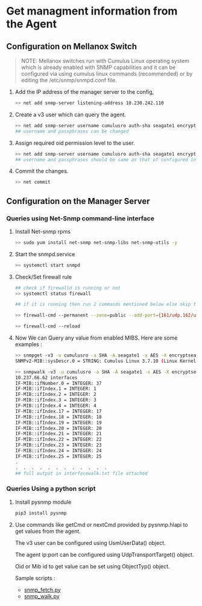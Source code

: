 # Get managment information from the Agent

## Configuration on Mellanox Switch

>NOTE: Mellanox switches run with Cumulus Linux operating system which is already enabled with SNMP capabilities and it can be configured via using cumulus linux commands (recommended) or by editing the /etc/snmp/snmpd.conf file.

1. Add the IP address of the manager server to the config,
   ```bash
   >> net add snmp-server listening-address 10.230.242.110
   ```
1. Create a v3 user which can query the agent.
   ```bash
   >> net add snmp-server username cumulusro auth-sha seagate1 encrypt-aes encryptseagate1
   ## username and passphrases can be changed
   ```
1. Assign required oid permission level to the user.
   ```bash
   >> net add snmp-server username cumulusro auth-sha seagate1 encrypt-aes encryptseagate1 oid .1
   ## username and passphrases should be same as that of configured in previous command
   ```
4. Commit the changes.
   ```bash
   >> net commit
   ```

## Configuration on the Manager Server
### Queries using Net-Snmp command-line interface
1. Install Net-snmp rpms
   ```bash
   >> sudo yum install net-snmp net-snmp-libs net-snmp-utils -y
   ```
1. Start the snmpd.service
   ```bash
   >> systemctl start snmpd
   ```
1. Check/Set firewall rule
   ```bash
   ## check if firewalld is running or not
   >> systemctl status firewall

   ## if it is running then run 2 commands mentioned below else skip these commands

   >> firewall-cmd --permanent --zone=public --add-port={161/udp,162/udp}

   >> firewall-cmd --reload
   ```
1. Now We can Query any value from enabled MIBS.
   Here are some examples :
   ```bash
   >> snmpget -v3 -u cumulusro -a SHA -A seagate1 -x AES -X encryptseagate1 -l authPriv 10.237.66.62 sysDescr.0
   SNMPv2-MIB::sysDescr.0 = STRING: Cumulus Linux 3.7.10 (Linux Kernel 4.1.33-1+cl3u24)

   >> snmpwalk -v3 -u cumulusro -a SHA -A seagate1 -x AES -X encryptseagate1 -l authPriv
   10.237.66.62 interfaces
   IF-MIB::ifNumber.0 = INTEGER: 37
   IF-MIB::ifIndex.1 = INTEGER: 1
   IF-MIB::ifIndex.2 = INTEGER: 2
   IF-MIB::ifIndex.3 = INTEGER: 3
   IF-MIB::ifIndex.4 = INTEGER: 4
   IF-MIB::ifIndex.17 = INTEGER: 17
   IF-MIB::ifIndex.18 = INTEGER: 18
   IF-MIB::ifIndex.19 = INTEGER: 19
   IF-MIB::ifIndex.20 = INTEGER: 20
   IF-MIB::ifIndex.21 = INTEGER: 21
   IF-MIB::ifIndex.22 = INTEGER: 22
   IF-MIB::ifIndex.23 = INTEGER: 23
   IF-MIB::ifIndex.24 = INTEGER: 24
   IF-MIB::ifIndex.25 = INTEGER: 25
   .
   .  .  .  .  .  .  .  .  .  .  .  .
   ## full output in interfacewalk.txt file attached
   ```
### Queries Using a python script
1. Install pysnmp module
   ```bash
   pip3 install pysnmp
   ```
1. Use commands like getCmd or nextCmd provided by pysnmp.hlapi to get values from the agent.

   The v3 user can be configured using UsmUserData() object.

   The agent ip:port can be configured using UdpTransportTarget() object.

   Oid or Mib id to get value can be set using ObjectTyp() object.

   Sample scripts :
   * [snmp_fetch.py](https://github.com/sumedhak27/cortx-experiments/blob/EOS-11060-Mellanox_SN2100_monitoring_using_SNMPv3/Nw-Switch_Monotoring_using_SNMPv3/src/snmp_fetch.py)
   * [snmp_walk.py](https://github.com/sumedhak27/cortx-experiments/blob/EOS-11060-Mellanox_SN2100_monitoring_using_SNMPv3/Nw-Switch_Monotoring_using_SNMPv3/src/snmp_walk.py)

